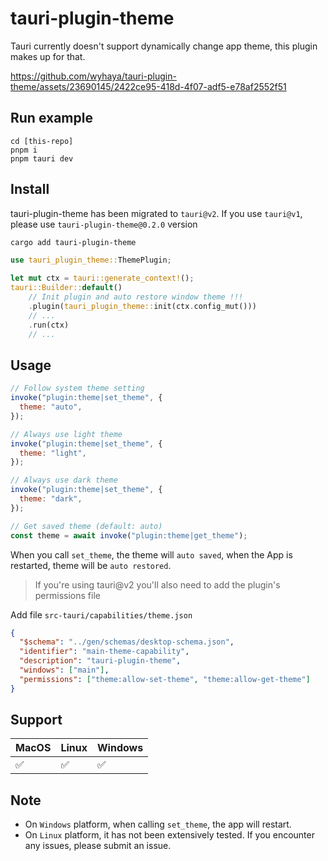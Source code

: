 # tauri-plugin-theme

Tauri currently doesn't support dynamically change app theme, this plugin makes up for that.

https://github.com/wyhaya/tauri-plugin-theme/assets/23690145/2422ce95-418d-4f07-adf5-e78af2552f51

## Run example

```
cd [this-repo]
pnpm i
pnpm tauri dev
```

## Install

tauri-plugin-theme has been migrated to `tauri@v2`. If you use `tauri@v1`, please use `tauri-plugin-theme@0.2.0` version

```bash
cargo add tauri-plugin-theme
```

```rust
use tauri_plugin_theme::ThemePlugin;

let mut ctx = tauri::generate_context!();
tauri::Builder::default()
    // Init plugin and auto restore window theme !!!
    .plugin(tauri_plugin_theme::init(ctx.config_mut()))
    // ...
    .run(ctx)
    // ...
```

## Usage

```javascript
// Follow system theme setting
invoke("plugin:theme|set_theme", {
  theme: "auto",
});

// Always use light theme
invoke("plugin:theme|set_theme", {
  theme: "light",
});

// Always use dark theme
invoke("plugin:theme|set_theme", {
  theme: "dark",
});

// Get saved theme (default: auto)
const theme = await invoke("plugin:theme|get_theme");
```

When you call `set_theme`, the theme will `auto saved`, when the App is restarted, theme will be `auto restored`.

> If you're using tauri@v2 you'll also need to add the plugin's permissions file

Add file `src-tauri/capabilities/theme.json`

```json
{
  "$schema": "../gen/schemas/desktop-schema.json",
  "identifier": "main-theme-capability",
  "description": "tauri-plugin-theme",
  "windows": ["main"],
  "permissions": ["theme:allow-set-theme", "theme:allow-get-theme"]
}
```

## Support

| MacOS | Linux | Windows |
| ----- | ----- | ------- |
| ✅    | ✅    | ✅      |

## Note

- On `Windows` platform, when calling `set_theme`, the app will restart.
- On `Linux` platform, it has not been extensively tested. If you encounter any issues, please submit an issue.
